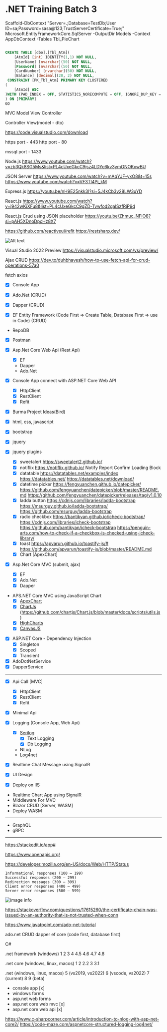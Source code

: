 # .NET Training Batch 3

 Scaffold-DbContext "Server=.;Database=TestDb;User ID=sa;Password=sasa@123;TrustServerCertificate=True;" Microsoft.EntityFrameworkCore.SqlServer -OutputDir Models -Context AppDbContext -Tables Tbl_PieChart

```sql

CREATE TABLE [dbo].[Tbl_Atm](
	[AtmId] [int] IDENTITY(1,1) NOT NULL,
	[UserName] [nvarchar](50) NOT NULL,
	[Password] [nvarchar](50) NOT NULL,
	[CardNumber] [nvarchar](50) NOT NULL,
	[Balance] [decimal](20, 2) NOT NULL,
 CONSTRAINT [PK_Tbl_Atm] PRIMARY KEY CLUSTERED 
(
	[AtmId] ASC
)WITH (PAD_INDEX = OFF, STATISTICS_NORECOMPUTE = OFF, IGNORE_DUP_KEY = OFF, ALLOW_ROW_LOCKS = ON, ALLOW_PAGE_LOCKS = ON, OPTIMIZE_FOR_SEQUENTIAL_KEY = OFF) ON [PRIMARY]
) ON [PRIMARY]
GO

```

MVC
Model View Controller

Controller View(model - dto)

https://code.visualstudio.com/download

https port - 443
http port - 80

mssql port - 1433

Node.js
https://www.youtube.com/watch?v=zb3Qk8SG5Ms&list=PL4cUxeGkcC9jsz4LDYc6kv3ymONOKxwBU

JSON Server
https://www.youtube.com/watch?v=mAqYJF-yxO8&t=15s
https://www.youtube.com/watch?v=VF3TI4Pj_kM

Express.js
https://youtu.be/nH9E25nkk3I?si=5J4kCb3v28LW3uYD

React.js
https://www.youtube.com/watch?v=j942wKiXFu8&list=PL4cUxeGkcC9gZD-Tvwfod2gaISzfRiP9d

React.js Crud using JSON placeholder
https://youtu.be/Zhmuc_NFiO8?si=pAH5XDnoDpcHz8X7

https://github.com/reactiveui/refit
https://restsharp.dev/

![Alt text](https://uxdworld.com/wp-content/uploads/2018/12/pagination-1.gif)

Visual Studio 2022 Preview
https://visualstudio.microsoft.com/vs/preview/

Ajax CRUD
https://dev.to/duhbhavesh/how-to-use-fetch-api-for-crud-operations-57a0

fetch
axios

- [x] Console App

- [x] Ado.Net (CRUD)
- [x] Dapper  (CRUD)
- [x] EF Entity Framework (Code First => Create Table, Database First => use in Code) (CRUD)
- RepoDB

- [x] Postman
- [x] Asp.Net Core Web Api (Rest Api)
    - [x] EF
    - Dapper
    - Ado.Net
    
- [x] Console App connect with ASP.NET Core Web API
    - [x] HttpClient
    - [x] RestClient
    - [x] Refit

- [x] Burma Project Ideas(Bird)

- [x] html, css, javascript
- [x] bootstrap
- [x] jquery
- [x] jquery plugins
    - [x] sweetalert https://sweetalert2.github.io/
    - [x] notiflix https://notiflix.github.io/ Notify Report Confirm Loading Block
    - [x] datatable https://datatables.net/examples/index https://datatables.net/ https://datatables.net/download/
    - [x] datetime picker https://fengyuanchen.github.io/datepicker/ https://github.com/fengyuanchen/datepicker/blob/master/README.md https://github.com/fengyuanchen/datepicker/releases/tag/v1.0.10
    - [x] ladda button https://cdnjs.com/libraries/ladda-bootstrap https://msurguy.github.io/ladda-bootstrap/ https://github.com/msurguy/ladda-bootstrap
    - [x] radio checkbox https://bantikyan.github.io/icheck-bootstrap/ https://cdnjs.com/libraries/icheck-bootstrap https://github.com/bantikyan/icheck-bootstrap https://penguin-arts.com/how-to-check-if-a-checkbox-is-checked-using-icheck-library/
    - [x] toast https://apvarun.github.io/toastify-js/# https://github.com/apvarun/toastify-js/blob/master/README.md
    - [x] Chart [ApexChart]

- [x] Asp.Net Core MVC (submit, ajax)
    - [x] EF 
    - [x] Ado.Net
    - [x] Dapper

- APS.NET Core MVC using JavaScript Chart
    - [x] [ApexChart](http://apexcharts.com/docs/installation/)
    - [x] [ChartJs](https://www.chartjs.org/docs/latest/getting-started/) (https://github.com/chartjs/Chart.js/blob/master/docs/scripts/utils.js)
    - [x] [HighCharts](https://www.highcharts.com/demo)
    - [x] [CanvasJS](https://canvasjs.com/javascript-charts/)

- [x] ASP.NET Core - Dependency Injection
    - [x] Singleton
    - [x] Scoped
    - [x] Transient

- [x] AdoDotNetService
- [x] DapperService

------------------------------------------------------

- [x] Api Call [MVC]
    - [x] HttpClient
    - [x] RestClient
    - [x] Refit

- [x] Minimal Api

- [x] Logging (Console App, Web Api)
    - [x] [Serilog](https://serilog.net/)
        - [x] Text Logging
        - [x] Db Logging
    - NLog
    - Log4net
    
- [x] Realtime Chat Message using SignalR
- [x] UI Design
- [x] Deploy on IIS 

- Realtime Chart App using SignalR 
- Middleware For MVC
- Blazor CRUD [Server, WASM]
- Deploy WASM

------------------------------------------------------

- GraphQL
- gRPC

------------------------------------------------------

https://stackedit.io/app#

https://www.openapis.org/

https://developer.mozilla.org/en-US/docs/Web/HTTP/Status
```
Informational responses (100 – 199)
Successful responses (200 – 299)
Redirection messages (300 – 399)
Client error responses (400 – 499)
Server error responses (500 – 599)
```

![image info](https://media.geeksforgeeks.org/wp-content/uploads/20230216170349/What-is-an-API.png)

https://stackoverflow.com/questions/17615260/the-certificate-chain-was-issued-by-an-authority-that-is-not-trusted-when-conn

https://www.javatpoint.com/ado-net-tutorial

ado.net CRUD
dapper
ef core (code first, database first)

C#

.net framework (windows)
1
2
3
4
4.5
4.6
4.7
4.8

.net core (windows, linux, macos)
1
2
2.2
3
3.1

.net (windows, linux, macos) 
5 (vs2019, vs2022)
6 (vscode, vs2022)
7 (current)
8
9 (beta)

- console app [x]
- windows forms
- asp.net web forms
- asp.net core web mvc [x]
- asp.net core web api [x]

https://www.c-sharpcorner.com/article/introduction-to-nlog-with-asp-net-core2/
https://code-maze.com/aspnetcore-structured-logging-log4net/